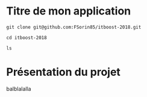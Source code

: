 # Titre de mon application
```
git clone git@github.com:FSorin85/itboost-2018.git

cd itboost-2018

ls
```
# Présentation du projet

balblalalla
